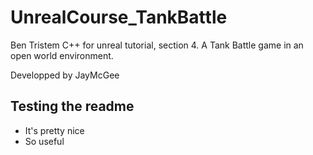 # UnrealCourse_TankBattle
Ben Tristem C++ for unreal tutorial, section 4. A Tank Battle game in an open world environment.

Developped by JayMcGee

## Testing the readme

* It's pretty nice
* So useful
